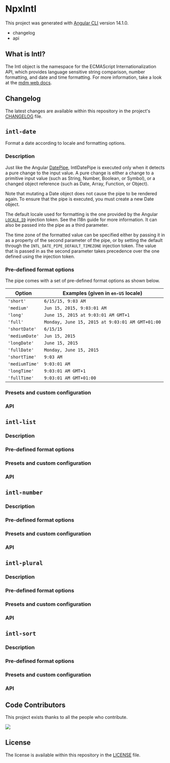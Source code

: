 # NpxIntl

This project was generated with [Angular CLI](https://github.com/angular/angular-cli) version 14.1.0.

- changelog
- api

## What is Intl?

The Intl object is the namespace for the ECMAScript Internationalization API, which provides language sensitive string comparison, number formatting, and date and time formatting. For more information, take a look at the [mdm web docs](https://developer.mozilla.org/en-US/docs/Web/JavaScript/Reference/Global_Objects/Intl).

## Changelog

The latest changes are available within this repository in the project's [CHANGELOG](https://github.com/haiilo/ngx-intl/blob/main/projects/ngx-intl/CHANGELOG.md) file.

## `intl-date`

Format a date according to locale and formatting options.

### Description

Just like the Angular [DatePipe](https://angular.io/api/common/DatePipe), IntlDatePipe is executed only when it detects a pure change to the input value. A pure change is either a change to a primitive input value (such as String, Number, Boolean, or Symbol), or a changed object reference (such as Date, Array, Function, or Object).

Note that mutating a Date object does not cause the pipe to be rendered again. To ensure that the pipe is executed, you must create a new Date object.

The default locale used for formatting is the one provided by the Angular [`LOCALE_ID`](https://angular.io/api/core/LOCALE_ID) injection token. See the I18n guide for more information. It can also be passed into the pipe as a third parameter.

The time zone of the formatted value can be specified either by passing it in as a property of the second parameter of the pipe, or by setting the default through the `INTL_DATE_PIPE_DEFAULT_TIMEZONE` injection token. The value that is passed in as the second parameter takes precedence over the one defined using the injection token.

### Pre-defined format options

The pipe comes with a set of pre-defined format options as shown below.

| Option        | Examples (given in `en-US` locale)              |
|---------------|-------------------------------------------------|
| `'short'`     | `6/15/15, 9:03 AM`                              |
| `'medium'`    | `Jun 15, 2015, 9:03:01 AM`                      |
| `'long'`      | `June 15, 2015 at 9:03:01 AM GMT+1`             |
| `'full'`      | `Monday, June 15, 2015 at 9:03:01 AM GMT+01:00` |
| `'shortDate'` | `6/15/15`                                       |
| `'mediumDate'`| `Jun 15, 2015`                                  |
| `'longDate'`  | `June 15, 2015`                                 |
| `'fullDate'`  | `Monday, June 15, 2015`                         |
| `'shortTime'` | `9:03 AM`                                       |
| `'mediumTime'`| `9:03:01 AM`                                    |
| `'longTime'`  | `9:03:01 AM GMT+1`                              |
| `'fullTime'`  | `9:03:01 AM GMT+01:00`                          |

### Presets and custom configuration
### API

## `intl-list`
### Description
### Pre-defined format options
### Presets and custom configuration
### API

## `intl-number`
### Description
### Pre-defined format options
### Presets and custom configuration
### API

## `intl-plural`
### Description
### Pre-defined format options
### Presets and custom configuration
### API

## `intl-sort`
### Description
### Pre-defined format options
### Presets and custom configuration
### API

## Code Contributors

This project exists thanks to all the people who contribute.

<a href="https://github.com/haiilo/ngx-intl/graphs/contributors">
  <img src="https://contrib.rocks/image?repo=haiilo/ngx-intl" />
</a>

## License

The license is available within this repository in the
[LICENSE](https://github.com/haiilo/ngx-intl/blob/main/LICENSE) file.
